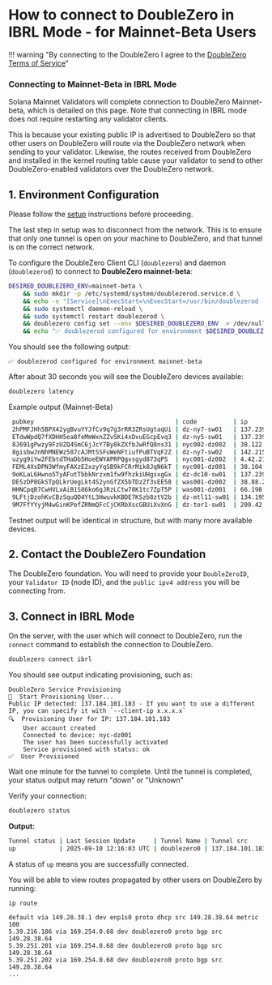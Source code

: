 # How to connect to DoubleZero in IBRL Mode - for Mainnet-Beta Users
!!! warning "By connecting to the DoubleZero I agree to the [DoubleZero Terms of Service](https://doublezero.xyz/terms-protocol)"



###  Connecting to Mainnet-Beta in IBRL Mode

Solana Mainnet Validators will complete connection to DoubleZero Mainnet-beta, which is detailed on this page.
Note that connecting in IBRL mode does not require restarting any validator clients. 

This is because your existing public IP is advertised to DoubleZero so that other users on DoubleZero will route via the DoubleZero network when sending to your validator. Likewise, the routes received from DoubleZero and installed in the kernel routing table cause your validator to send to other DoubleZero-enabled validators over the DoubleZero network.

## 1. Environment Configuration

Please follow the [setup](setup.md) instructions before proceeding.

The last step in setup was to disconnect from the network. This is to ensure that only one tunnel is open on your machine to DoubleZero, and that tunnel is on the correct network.


To configure the DoubleZero Client CLI (`doublezero`) and daemon (`doublezerod`) to connect to **DoubleZero mainnet-beta**:
```bash
DESIRED_DOUBLEZERO_ENV=mainnet-beta \
	&& sudo mkdir -p /etc/systemd/system/doublezerod.service.d \
	&& echo -e "[Service]\nExecStart=\nExecStart=/usr/bin/doublezerod -sock-file /run/doublezerod/doublezerod.sock -env $DESIRED_DOUBLEZERO_ENV" | sudo tee /etc/systemd/system/doublezerod.service.d/override.conf > /dev/null \
	&& sudo systemctl daemon-reload \
	&& sudo systemctl restart doublezerod \
	&& doublezero config set --env $DESIRED_DOUBLEZERO_ENV  > /dev/null \
	&& echo "✅ doublezerod configured for environment $DESIRED_DOUBLEZERO_ENV"
```

You should see the following output:
```
✅ doublezerod configured for environment mainnet-beta
```

After about 30 seconds you will see the DoubleZero devices available:

```bash
doublezero latency
```
Example output (Mainnet-Beta)
```bash
 pubkey                                       | code          | ip              | min      | max      | avg      | reachable 
 2hPMFJHh5BPX42ygBvuYYJfCv9q7g3rRR3ZRsUgtaqUi | dz-ny7-sw01   | 137.239.213.162 | 1.74ms   | 1.92ms   | 1.84ms   | true      
 ETdwWpdQ7fXDHH5ea8feMmWxnZZvSKi4xDvuEGcpEvq3 | dz-ny5-sw01   | 137.239.213.170 | 1.88ms   | 4.39ms   | 2.72ms   | true      
 8J691gPwzy9FzUZQ4SmC6jJcY7By8kZXfbJwRfQ8ns31 | nyc002-dz002  | 38.122.35.137   | 2.45ms   | 3.30ms   | 2.74ms   | true      
 8gisbwJnNhMNEWz587cAJMtSSFuWeNFtiufPuBTVqF2Z | dz-ny7-sw02   | 142.215.184.122 | 1.88ms   | 5.13ms   | 3.02ms   | true      
 uzyg9iYw2FEbtdTHaDb5HoeEWYAPRPQgvsgyd873qPS  | nyc001-dz002  | 4.42.212.122    | 3.17ms   | 3.63ms   | 3.33ms   | true      
 FEML4XsDPN3WfmyFAXzE2xzyYqSB9kFCRrMik8JqN6kT | nyc001-dz001  | 38.104.167.29   | 2.33ms   | 5.46ms   | 3.39ms   | true      
 9oKLaL6Hwno5TyAFutTbbkNrzxm1fw9fhzkiUHgsxgGx | dz-dc10-sw01  | 137.239.200.186 | 6.84ms   | 7.01ms   | 6.91ms   | true      
 DESzDP8GkSTpQLkrUegLkt4S2ynGfZX5bTDzZf3sEE58 | was001-dz002  | 38.88.214.133   | 7.39ms   | 7.44ms   | 7.41ms   | true      
 HHNCpqB7CwHVLxAiB1S86ko6gJRzLCtw78K1tc7ZpT5P | was001-dz001  | 66.198.11.74    | 7.67ms   | 7.85ms   | 7.76ms   | true      
 9LFtjDzohKvCBzSquQD4YtL3HwuvkKBDE7KSzb8ztV2b | dz-mtl11-sw01 | 134.195.161.10  | 9.88ms   | 10.01ms  | 9.95ms   | true      
 9M7FfYYyjM4wGinKPofZRNmQFcCjCKRbXscGBUiXvXnG | dz-tor1-sw01  | 209.42.165.10   | 14.52ms  | 14.53ms  | 14.52ms  | true           
```
Testnet output will be identical in structure, but with many more available devices.
</details>


## 2. Contact the DoubleZero Foundation

The DoubleZero foundation. You will need to provide your `DoubleZeroID`, your `Validator ID` (node ID), and the `public ipv4 address` you will be connecting from.


## 3. Connect in IBRL Mode

On the server, with the user which will connect to DoubleZero, run the `connect` command to establish the connection to DoubleZero.

```bash
doublezero connect ibrl
```

You should see output indicating provisioning, such as:

```
DoubleZero Service Provisioning
🔗  Start Provisioning User...
Public IP detected: 137.184.101.183 - If you want to use a different IP, you can specify it with `--client-ip x.x.x.x`
🔍  Provisioning User for IP: 137.184.101.183
    User account created
    Connected to device: nyc-dz001
    The user has been successfully activated
    Service provisioned with status: ok
✅  User Provisioned
```
Wait one minute for the tunnel to complete. Until the tunnel is completed, your status output may return "down" or "Unknown" 

Verify your connection:

```bash
doublezero status
```

**Output:**
```bash
Tunnel status | Last Session Update     | Tunnel Name | Tunnel src      | Tunnel dst   | DoubleZero IP   | User Type
up            | 2025-09-10 12:16:03 UTC | doublezero0 | 137.184.101.183 | 64.86.249.22 | 137.184.101.183 | IBRL
```
A status of `up` means you are successfully connected.

You will be able to view routes propagated by other users on DoubleZero by running:

```
ip route
```


```
default via 149.28.38.1 dev enp1s0 proto dhcp src 149.28.38.64 metric 100 
5.39.216.186 via 169.254.0.68 dev doublezero0 proto bgp src 149.28.38.64 
5.39.251.201 via 169.254.0.68 dev doublezero0 proto bgp src 149.28.38.64 
5.39.251.202 via 169.254.0.68 dev doublezero0 proto bgp src 149.28.38.64 
...
```
